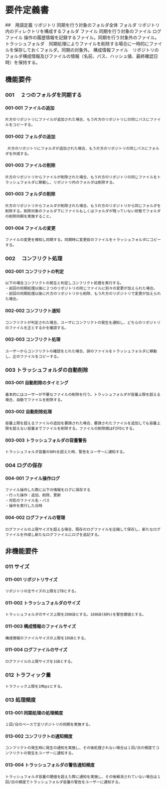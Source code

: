 
# 要件定義書
##　用語定義
リポジトリ  同期を行う対象のフォルダ全体
フォルダ    リポジトリ内のディレクトリを構成するフォルダ
ファイル    同期を行う対象のファイル
ログファイル 操作の履歴情報を記録するファイル。同期を行う対象外のファイル。
トラッシュフォルダ　同期処理によりファイルを削除する場合に一時的にファイルを保存しておくフォルダ。同期の対象外。
構成情報ファイル　リポジトリのフォルダ構成情報及びファイルの情報（名前、パス、ハッシュ値、最終確認日時）を保持する。

## 機能要件
### 001   　２つのフォルダを同期する
#### 001-001 ファイルの追加     
    片方のリポジトリにファイルが追加された場合、もう片方のリポジトリにの同じパスにファイルをコピーする。
#### 001-002 フォルダの追加
     片方のリポジトリにフォルダが追加された場合、もう片方のリポジトリの同じパスにフォルダを作成する。
#### 001-003 ファイルの削除
    片方のリポジトリからファイルが削除された場合、もう片方のリポジトリの同じファイルをトラッシュフォルダに移動し、リポジトリ内のフォルダは削除する。
#### 001-003 フォルダの削除
    片方のリポジトリからフォルダが削除された場合、もう片方のリポジトリから同じフォルダを削除する。削除対象のフォルダ下にファイルもしくはフォルダが残っていない状態でフォルダの削除同期を実施すること。
#### 001-004 ファイルの変更
    ファイルの変更を検知し同期する。同期時に変更前のファイルをトラッシュフォルダにコピーする。

### 002   　コンフリクト処理
#### 002-001 コンフリクトの判定
    以下の場合コンフリクトの発生と判定しコンフリクト処理を実行する。
    ・前回の同期処理以後に２つのリポジトリの同じファイルに別々の変更が加えられた場合。
    ・前回の同期処理以後に片方のリポジトリから削除、もう片方のリポジトリで変更が加えられた場合。
#### 002-002 コンフリクト通知
    コンフリクトが判定された場合、ユーザにコンフリクトの発生を通知し、どちらのリポジトリのファイルを正とするかを確認する。
#### 002-003 コンフリクト処理
    ユーザーからコンフリクトの確認をとれた場合、誤のファイルをトラッシュフォルダに移動し、正のファイルをコピーする。

### 003 トラッシュフォルダの自動削除
#### 003-001 自動削除のタイミング
    基本的にはユーザーが不要なファイルの削除を行う。トラッシュフォルダが容量上限を超える場合、自動でファイルを削除する。    
#### 003-002 自動削除処理
    容量上限を超えるファイルの追加を要請された場合、要請されたファイルを追加しても容量上限を超えない容量までファイルを削除する。ファイルの削除順はFIFOとする。
#### 003-003 トラッシュフォルダの容量警告
    トラッシュフォルダ容量の80%を超えた時、警告をユーザーに通知する。
### 004 ログの保存
#### 004-001 ファイル操作ログ
    ファイル操作した際に以下の情報をログに保存する
    ・行った操作：追加、削除、更新
    ・対処のファイル名・パス
    ・操作を実行した日時
#### 004-002 ログファイルの管理
    ログファイルの上限サイズを超える場合、既存のログファイルを圧縮して保存し、新たなログファイルを作成し新たなログファイルにログを追記する。
## 非機能要件
### 011 サイズ
#### 011-001 リポジトリサイズ
    リポジトリの全サイズの上限を1TBとする。
#### 011-002 トラッシュフォルダのサイズ
    トラッシュフォルダのサイズ上限を200GBとする。160GB(80%)を警告閾値とする。
#### 011-003 構成情報のファイルサイズ
    構成情報のファイルサイズの上限を10GBとする。
#### 011-004 ログファイルのサイズ
    ログファイルの上限サイズを1GBとする。

### 012 トラフィック量
    トラフィック上限を1Mbpsとする。

### 013 処理頻度
#### 013-001 同期処理の処理頻度
    １回/日のペースで全リポジトリの同期を実施する。
#### 013-002 コンフリクトの通知頻度
    コンフリクトの発生時に発生の通知を実施し、その後処理されない場合は１回/日の頻度でコンフリクトの発生をユーザーに通知する。
#### 013-004 トラッシュフォルダの警告通知頻度
    トラッシュフォルダ容量の閾値を超えた際に通知を実施し、その後解消されていない場合は１回/日の頻度でトラッシュフォルダ容量の警告をユーザーに通知する。

